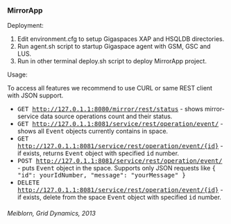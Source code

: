 <h3>MirrorApp</h3>

Deployment:<br>

1. Edit environment.cfg to setup Gigaspaces XAP and HSQLDB directories.
2. Run agent.sh script to startup Gigaspace agent with GSM, GSC and LUS. 
3. Run in other terminal deploy.sh script to deploy MirrorApp project.

Usage:<br>

To access all features we recommend to use CURL or same REST client with JSON support.

- <tt>GET http://127.0.1.1:8080/mirror/rest/status</tt>  - shows mirror-service data source operations count and their status.
- <tt>GET http://127.0.1.1:8081/service/rest/operation/event/</tt>  - shows all <tt>Event</tt> objects currently contains in space.
- <tt>GET http://127.0.1.1:8081/service/rest/operation/event/{id}</tt> - if exists, returns <tt>Event</tt> object with specified <tt>id</tt> number.
- <tt>POST http://127.0.1.1:8081/service/rest/operation/event/</tt>  - puts <tt>Event</tt> object in the space. Supports only JSON requests like <tt>{ "id": yourIdNumber, "message": "yourMessage" }</tt>
- <tt>DELETE http://127.0.1.1:8081/service/rest/operation/event/{id}</tt> - if exists, delete from the space <tt>Event</tt> object with specified <tt>id</tt> number.

<h6>Meiblorn, Grid Dynamics, 2013</h6>
